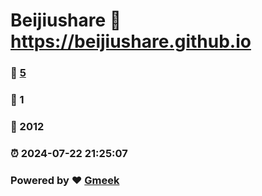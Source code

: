 # Beijiushare :link: https://beijiushare.github.io 
### :page_facing_up: [5](https://beijiushare.github.io/tag.html) 
### :speech_balloon: 1 
### :hibiscus: 2012 
### :alarm_clock: 2024-07-22 21:25:07 
### Powered by :heart: [Gmeek](https://github.com/Meekdai/Gmeek)
